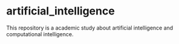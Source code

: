 # artificial_intelligence
This repository is a academic study about artificial intelligence and computational intelligence.
